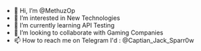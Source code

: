 - 👋 Hi, I’m @MethuzOp
- 👀 I’m interested in New Technologies 
- 🌱 I’m currently learning API Testing 
- 💞️ I’m looking to collaborate with Gaming Companies 
- 📫 How to reach me on Telegram I'd : @Captian_Jack_Sparr0w

<!---
MethuzOp/MethuzOp is a ✨ special ✨ repository because its `README.md` (this file) appears on your GitHub profile.
You can click the Preview link to take a look at your changes.
--->
